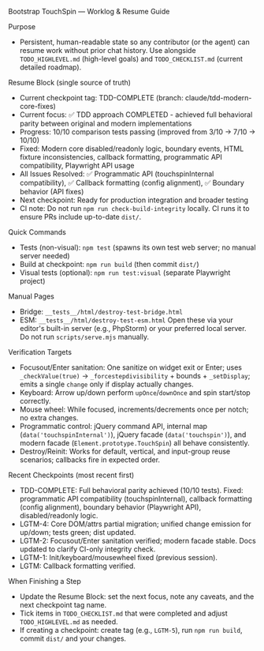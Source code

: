 Bootstrap TouchSpin — Worklog & Resume Guide

Purpose
- Persistent, human-readable state so any contributor (or the agent) can resume work without prior chat history. Use alongside `TODO_HIGHLEVEL.md` (high-level goals) and `TODO_CHECKLIST.md` (current detailed roadmap).

Resume Block (single source of truth)
- Current checkpoint tag: TDD-COMPLETE (branch: claude/tdd-modern-core-fixes)
- Current focus: ✅ TDD approach COMPLETED - achieved full behavioral parity between original and modern implementations
- Progress: 10/10 comparison tests passing (improved from 3/10 → 7/10 → 10/10)
- Fixed: Modern core disabled/readonly logic, boundary events, HTML fixture inconsistencies, callback formatting, programmatic API compatibility, Playwright API usage
- All Issues Resolved: ✅ Programmatic API (touchspinInternal compatibility), ✅ Callback formatting (config alignment), ✅ Boundary behavior (API fixes)
- Next checkpoint: Ready for production integration and broader testing
- CI note: Do not run `npm run check-build-integrity` locally. CI runs it to ensure PRs include up-to-date `dist/`.

Quick Commands
- Tests (non-visual): `npm test` (spawns its own test web server; no manual server needed)
- Build at checkpoint: `npm run build` (then commit `dist/`)
- Visual tests (optional): `npm run test:visual` (separate Playwright project)

Manual Pages
- Bridge: `__tests__/html/destroy-test-bridge.html`
- ESM: `__tests__/html/destroy-test-esm.html`
  Open these via your editor's built-in server (e.g., PhpStorm) or your preferred local server. Do not run `scripts/serve.mjs` manually.

Verification Targets
- Focusout/Enter sanitation: One sanitize on widget exit or Enter; uses `_checkValue(true)` → `_forcestepdivisibility` + bounds + `_setDisplay`; emits a single `change` only if display actually changes.
- Keyboard: Arrow up/down perform `upOnce`/`downOnce` and spin start/stop correctly.
- Mouse wheel: While focused, increments/decrements once per notch; no extra changes.
- Programmatic control: jQuery command API, internal map (`data('touchspinInternal')`), jQuery facade (`data('touchspin')`), and modern facade (`Element.prototype.TouchSpin`) all behave consistently.
- Destroy/Reinit: Works for default, vertical, and input-group reuse scenarios; callbacks fire in expected order.

Recent Checkpoints (most recent first)
- TDD-COMPLETE: Full behavioral parity achieved (10/10 tests). Fixed: programmatic API compatibility (touchspinInternal), callback formatting (config alignment), boundary behavior (Playwright API), disabled/readonly logic.
- LGTM-4: Core DOM/attrs partial migration; unified change emission for up/down; tests green; dist updated.
- LGTM-2: Focusout/Enter sanitation verified; modern facade stable. Docs updated to clarify CI-only integrity check.
- LGTM-1: Init/keyboard/mousewheel fixed (previous session).
- LGTM: Callback formatting verified.

When Finishing a Step
- Update the Resume Block: set the next focus, note any caveats, and the next checkpoint tag name.
- Tick items in `TODO_CHECKLIST.md` that were completed and adjust `TODO_HIGHLEVEL.md` as needed.
- If creating a checkpoint: create tag (e.g., `LGTM-5`), run `npm run build`, commit `dist/` and your changes.
